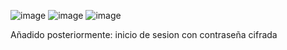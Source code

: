 ![image](https://github.com/user-attachments/assets/c5c41a7b-0922-4770-934f-dd0527f6e0b4)
![image](https://github.com/user-attachments/assets/ab0076f0-e7ac-4504-9d8b-259f1209f7bb)
![image](https://github.com/user-attachments/assets/0b456011-c2cf-461a-bfec-06d671428428)

Añadido posteriormente: inicio de sesion con contraseña cifrada
